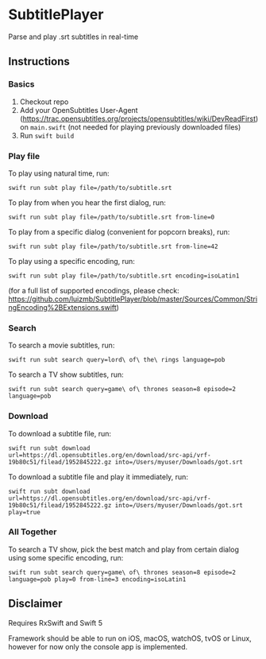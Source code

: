 # SubtitlePlayer

Parse and play .srt subtitles in real-time

## Instructions

### Basics
1. Checkout repo
2. Add your OpenSubtitles User-Agent (https://trac.opensubtitles.org/projects/opensubtitles/wiki/DevReadFirst) on `main.swift` (not needed for playing previously downloaded files)
3. Run `swift build`

### Play file
To play using natural time, run:
```shell
swift run subt play file=/path/to/subtitle.srt
```

To play from when you hear the first dialog, run:
```shell
swift run subt play file=/path/to/subtitle.srt from-line=0
```

To play from a specific dialog (convenient for popcorn breaks), run:
```shell
swift run subt play file=/path/to/subtitle.srt from-line=42
```

To play using a specific encoding, run:
```shell
swift run subt play file=/path/to/subtitle.srt encoding=isoLatin1
```
(for a full list of supported encodings, please check: https://github.com/luizmb/SubtitlePlayer/blob/master/Sources/Common/StringEncoding%2BExtensions.swift)

### Search
To search a movie subtitles, run:
```shell
swift run subt search query=lord\ of\ the\ rings language=pob
```

To search a TV show subtitles, run:
```shell
swift run subt search query=game\ of\ thrones season=8 episode=2 language=pob
```

### Download
To download a subtitle file, run:
```shell
swift run subt download url=https://dl.opensubtitles.org/en/download/src-api/vrf-19b80c51/filead/1952845222.gz into=/Users/myuser/Downloads/got.srt
```

To download a subtitle file and play it immediately, run:
```shell
swift run subt download url=https://dl.opensubtitles.org/en/download/src-api/vrf-19b80c51/filead/1952845222.gz into=/Users/myuser/Downloads/got.srt play=true
```

### All Together
To search a TV show, pick the best match and play from certain dialog using some specific encoding, run:
```
swift run subt search query=game\ of\ thrones season=8 episode=2 language=pob play=0 from-line=3 encoding=isoLatin1
```

## Disclaimer

Requires RxSwift and Swift 5

Framework should be able to run on iOS, macOS, watchOS, tvOS or Linux, however for now only the console app is implemented.